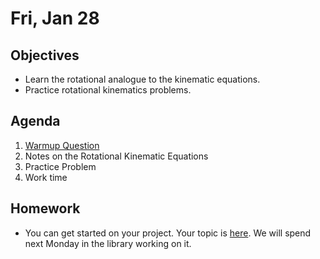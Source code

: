 Fri, Jan 28
=========    

 Objectives  
------------  
- Learn the rotational analogue to the kinematic equations.
- Practice rotational kinematics problems.
 
Agenda    
---------    
1. [Warmup Question](https://avon.schoology.com/page/5527383982)
2. Notes on the Rotational Kinematic Equations <sub></sub>
3. Practice Problem
4. Work time


Homework  
-------------    
- You can get started on your project.  Your topic is [here][ptop].  We will spend next Monday in the library working on it.
  
[ppt]: https://avon.schoology.com/course/5138386920/materials/gp/5527381456
[pasmt]: https://avon.schoology.com/course/5138386920/materials/gp/5527196152
[ptop]: https://avon.schoology.com/course/5138386920/materials/gp/5527196115
[pvid]: https://avon.schoology.com/course/5138386920/materials/gp/5527196182
<!--stackedit_data:
eyJoaXN0b3J5IjpbLTE1MTU3MTEwNDUsMTM1OTIwMzM1MSw4ND
Q0NjcwNzQsNTM0NzM4NjI2LC0xNDU2MDkzMDkwLC0yMDA5NjE3
NTMyLDE5MzY0MzgxMDgsMTgzOTE0MjkzMCwxOTg4NzMyNjUzLC
02NjY5NjI4MjAsMTE3MTAxOTE3NSwtOTM1NTI0MzA4LC0xOTg3
MzUzNjUsLTEzMDczMDc0MiwtMTYzMTI2NjQzLC0yMDc2NTg2Nz
QzLDExODQ2NTUwNjksMTU3Nzk4OTgzNSwtOTIyOTU4Mjc4LDE0
OTc4ODM0ODBdfQ==
-->